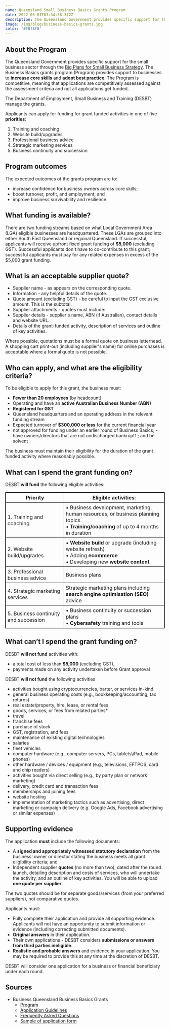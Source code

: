 ```yaml
---
name: Queensland Small Business Basics Grants Program
date: 2022-05-01T03:34:58.372Z
description: The Queensland Government provides specific support for the small business sector through the Big Plans for Small Business Strategy. The Business Basics grants program (Program) provides support to businesses to increase core skills and adopt best practice.
image: /img/blog/business-basics-grants.jpg
color: '#f8f8f8'
---
```


## About the Program

The Queensland Government provides specific support for the small business sector through
the [Big Plans for Small Business Strategy](https://desbt.qld.gov.au/small-business/strategic-documents/small-business-strategy). The Business Basics grants program (Program) provides support to businesses to **increase core skills** and **adopt best practice**.
The Program is competitive, meaning that applications are competitively assessed against the
assessment criteria and not all applications get funded.

The Department of Employment, Small Business and Training (DESBT) manage the grants.

Applicants can apply for funding for grant funded activities in one of five **priorities**:

1. Training and coaching
2. Website build/upgrades
3. Professional business advice
4. Strategic marketing services
5. Business continuity and succession

## Program outcomes

The expected outcomes of the grants program are to:

- increase confidence for business owners across core skills;
- boost turnover, profit, and employment; and
- improve business survivability and resilience.

## What funding is available?

There are two funding streams based on what Local Government Area (LGA) eligible businesses are headquartered. These LGAs are grouped into either South East Queensland or regional Queensland. If successful, applicants will receive upfront fixed grant funding of **$5,000** (excluding GST). Successful applicants don't have to co-contribute to this grant; successful applicants must pay for any related expenses in excess of the $5,000 grant funding.

## What is an acceptable supplier quote?

- Supplier name - as appears on the corresponding quote.
- Information - any helpful details of the quote.
- Quote amount (excluding GST) - be careful to input the GST exclusive amount. This is the subtotal.
- Supplier attachments - quotes must include:
- Supplier details - supplier's name, ABN (if Australian), contact details and website URL.
- Details of the grant-funded activity, description of services and outline of key activities.

Where possible, quotations must be a formal quote on business letterhead.
A shopping cart print-out (including supplier's name) for online purchases is acceptable where a formal quote is not possible.

## Who can apply, and what are the eligibility criteria?
To be eligible to apply for this grant, the business must: 
- **Fewer than 20 employees** (by headcount)
- Operating and have an **active Australian Business Number (ABN)**
- **Registered for GST**
- Queensland headquarters and an operating address in the relevant funding stream
- Expected turnover of **$300,000 or less** for the current financial year
- not approved for funding under an earlier round of Business Basics; - have owners/directors that are not undischarged bankrupt1 ; and be solvent

The business must maintain their eligibility for the duration of the grant funded activity where reasonably possible.

## What can I spend the grant funding on?

DESBT **will fund** the following eligible activities:

<style>
th, td {
  padding: 5px;
}
table, th, td {
  border: 1px solid black;
  border-collapse: collapse;
}
</style>
<table>
  <tbody>
    <tr>
      <th>Priority</th>
      <th>
        Eligible activities:
      </th>
    </tr>
    <tr>
      <td>1. Training and coaching</td>
      <td>
        • Business development, marketing, human resources, or business planning
        topics<br />• <strong>Training/coaching</strong> of up to 4 months in duration
      </td>
    </tr>
    <tr>
      <td>2. Website build/upgrades</td>
      <td>
        • <strong>Website build</strong> or upgrade (including website refresh)<br />• Adding
        <strong>ecommerce</strong><br />• Developing new <strong>website content</strong>
      </td>
    </tr>
<tr>
      <td>3. Professional business advice</td>
      <td>
        Business plans
      </td>
    </tr>
    <tr>
      <td>4. Strategic marketing services</td>
      <td>
        Strategic marketing plans including <strong>search engine optimisation (SEO)</strong> advice
      </td>
    </tr>
    <tr>
      <td>5. Business continuity and succession</td>
      <td>
        • Business continuity or succession plans<br />• <strong>Cybersafety</strong> training and tools
      </td>
    </tr>
  </tbody>
</table>

## What can’t I spend the grant funding on?

DESBT **will not fund** activities with:
- a total cost of less than **$5,000** (excluding GST),
- payments made on any activity undertaken before Grant approval

DESBT **will not fund** the following activities

- activities bought using cryptocurrencies, barter, or services in-kind
- general business operating costs (e.g., bookkeeping/accounting, tax returns)
- real estate/property, hire, lease, or rental fees
- goods, services, or fees from related parties*
- travel
- franchise fees
- purchase of stock
- GST, registration, and fees
- maintenance of existing digital technologies
- salaries
- fleet vehicles
- computer hardware (e.g., computer servers, PCs, tablets\iPad, mobile phones)
- other hardware / devices / equipment (e.g., televisions, EFTPOS, card and chip readers)
- activities bought via direct selling (e.g., by party plan or network marketing)
- delivery, credit card and transaction fees
- memberships and joining fees
- website hosting
- implementation of marketing tactics such as advertising, direct marketing or campaign delivery (e.g. Google Ads, Facebook advertising or similar expenses)

## Supporting evidence
The application **must** include the following documents:
- A **signed and appropriately witnessed statutory declaration** from the business’ owner or director stating the business meets all grant eligibility criteria; and
- Independent supplier **quotes** (no more than two), dated after the round launch, detailing description and costs of services, who will undertake the activity, and an outline of key activities. You will be able to upload **one quote per supplier**.

The two quotes should be for separate goods/services (from your preferred suppliers), not comparative quotes.

Applicants must:
- Fully complete their application and provide all supporting evidence. Applicants will not have an opportunity to submit information or evidence (including correcting submitted documents).
- **Original answers** in their application.
- Their own applications - DESBT considers **submissions or answers from third parties ineligible**.
- **Realistic and probable answers** and evidence in your application. You may be required to provide this at any time at the discretion of DESBT.

DESBT will consider one application for a business or financial beneficiary under each round.

## Sources

- Business Queensland Business Basics Grants
  - [Program](https://www.business.qld.gov.au/starting-business/advice-support/grants/business-basics-grant)
  - [Application Guidelines](https://www.publications.qld.gov.au/ckan-publications-attachments-prod/resources/96105177-f346-43e3-af04-f5297b3fc89f/business-basics-round-3-guidelines.pdf?ETag=0145473ef6116fc21a65700e6ef0e36e)
  - [Frequently Asked Questions](https://www.publications.qld.gov.au/ckan-publications-attachments-prod/resources/6d7b2c24-2bee-4760-8432-2d6f799d620b/business-basics-round-3-frequently-asked-questions-v2.pdf?ETag=54be9daea5b94f04ddff1097962c0775)
  - [Sample of application form](https://www.publications.qld.gov.au/dataset/business-basics-round-3/resource/fb1a8991-02d6-484b-8e2d-e57967e4659f?truncate=30&inner_span=True)
